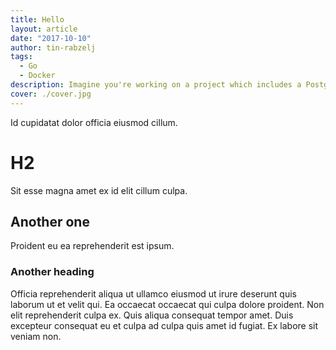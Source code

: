 ```yaml
---
title: Hello
layout: article
date: "2017-10-10"
author: tin-rabzelj
tags:
  - Go
  - Docker
description: Imagine you're working on a project which includes a PostgreSQL database, Redis cache layer, Elasticsearch engine, Consul for dynamic configuration, and more. The last thing you want is to install all of these services on your local machine during development.
cover: ./cover.jpg
---
```


Id cupidatat dolor officia eiusmod cillum.

# H2

Sit esse magna amet ex id elit cillum culpa.

## Another one

Proident eu ea reprehenderit est ipsum.

### Another heading

Officia reprehenderit aliqua ut ullamco eiusmod ut irure deserunt quis laborum ut et velit qui. Ea occaecat occaecat qui culpa dolore proident. Non elit reprehenderit culpa ex. Quis aliqua consequat tempor amet. Duis excepteur consequat eu et culpa ad culpa quis amet id fugiat. Ex labore sit veniam non.
